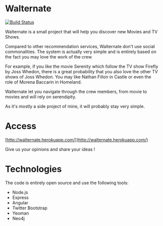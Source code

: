 Walternate
==========

[![Build Status](https://travis-ci.org/athieriot/walternate.png)](https://travis-ci.org/athieriot/walternate)

Walternate is a small project that will help you discover new Movies and TV Shows.

Compared to other recommendation services, Walternate don't use social commonalities.
The system is actually very simple and is entirely based on the fact you may love the work of the crew.

For example, if you like the movie Serenity which follow the TV show Firefly by Joss Whedon, there is a great probability that you also love the other TV shows of Joss Whedon. 
You may like Nathan Fillon in Castle or even the role of Morena Baccarin in Homeland.

Walternate let you navigate through the crew members, from movie to movies and will rely on serendipity.

As it's mostly a side project of mine, it will probably stay very simple.

Access
======

[http://walternate.herokuapp.com/](http://walternate.herokuapp.com/)

Give us your opinions and share your ideas !

Technologies
============

The code is entirely open source and use the following tools:

- Node.js
- Express
- Angular
- Twitter Bootstrap
- Yeoman
- Neo4j
